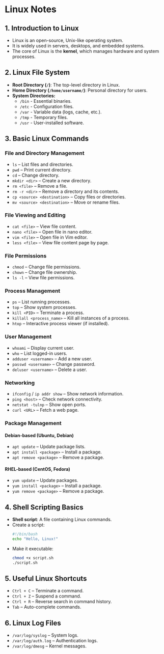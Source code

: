 # Linux Notes

## 1. Introduction to Linux
- Linux is an open-source, Unix-like operating system.
- It is widely used in servers, desktops, and embedded systems.
- The core of Linux is the **kernel**, which manages hardware and system processes.

## 2. Linux File System
- **Root Directory (`/`)**: The top-level directory in Linux.
- **Home Directory (`/home/username/`)**: Personal directory for users.
- **System Directories:**
  - `/bin` - Essential binaries.
  - `/etc` - Configuration files.
  - `/var` - Variable data (logs, cache, etc.).
  - `/tmp` - Temporary files.
  - `/usr` - User-installed software.

## 3. Basic Linux Commands
### File and Directory Management
- `ls` – List files and directories.
- `pwd` – Print current directory.
- `cd` – Change directory.
- `mkdir <dir>` – Create a new directory.
- `rm <file>` – Remove a file.
- `rm -r <dir>` – Remove a directory and its contents.
- `cp <source> <destination>` – Copy files or directories.
- `mv <source> <destination>` – Move or rename files.

### File Viewing and Editing
- `cat <file>` – View file content.
- `nano <file>` – Open file in nano editor.
- `vim <file>` – Open file in Vim editor.
- `less <file>` – View file content page by page.

### File Permissions
- `chmod` – Change file permissions.
- `chown` – Change file ownership.
- `ls -l` – View file permissions.

### Process Management
- `ps` – List running processes.
- `top` – Show system processes.
- `kill <PID>` – Terminate a process.
- `killall <process_name>` – Kill all instances of a process.
- `htop` – Interactive process viewer (if installed).

### User Management
- `whoami` – Display current user.
- `who` – List logged-in users.
- `adduser <username>` – Add a new user.
- `passwd <username>` – Change password.
- `deluser <username>` – Delete a user.

### Networking
- `ifconfig` / `ip addr show` – Show network information.
- `ping <host>` – Check network connectivity.
- `netstat -tulnp` – Show open ports.
- `curl <URL>` – Fetch a web page.

### Package Management
#### Debian-based (Ubuntu, Debian)
- `apt update` – Update package lists.
- `apt install <package>` – Install a package.
- `apt remove <package>` – Remove a package.

#### RHEL-based (CentOS, Fedora)
- `yum update` – Update packages.
- `yum install <package>` – Install a package.
- `yum remove <package>` – Remove a package.

## 4. Shell Scripting Basics
- **Shell script**: A file containing Linux commands.
- Create a script:
  ```sh
  #!/bin/bash
  echo "Hello, Linux!"
  ```
- Make it executable:
  ```sh
  chmod +x script.sh
  ./script.sh
  ```

## 5. Useful Linux Shortcuts
- `Ctrl + C` – Terminate a command.
- `Ctrl + Z` – Suspend a command.
- `Ctrl + R` – Reverse search in command history.
- `Tab` – Auto-complete commands.

## 6. Linux Log Files
- `/var/log/syslog` – System logs.
- `/var/log/auth.log` – Authentication logs.
- `/var/log/dmesg` – Kernel messages.



